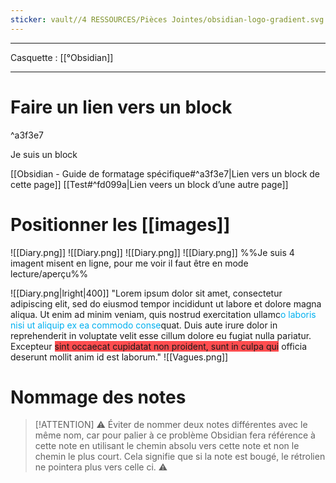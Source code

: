 ```yaml
---
sticker: vault//4 RESSOURCES/Pièces Jointes/obsidian-logo-gradient.svg
---
```

--------- ---
Casquette : [[°Obsidian]]
------ --
# Faire un lien vers un block

^a3f3e7


Je suis un block

[[Obsidian - Guide de formatage spécifique#^a3f3e7|Lien vers un block de cette page]]
[[Test#^fd099a|Lien veers un block d’une autre page]]
# Positionner les [[images]]
![[Diary.png]] ![[Diary.png]] ![[Diary.png]] ![[Diary.png]]
%%Je suis 4 imagent misent en ligne, pour me voir il faut être en mode lecture/aperçu%%

 ![[Diary.png|lright|400]]  "Lorem ipsum dolor sit amet, consectetur adipiscing elit, sed do eiusmod tempor incididunt ut labore et dolore magna aliqua. Ut enim ad minim veniam, quis nostrud exercitation ullamc<font color="#00b0f0">o laboris nisi ut aliquip ex ea commodo conse</font>quat. Duis aute irure dolor in reprehenderit in voluptate velit esse cillum dolore eu fugiat nulla pariatur. Excepteur <span style="background:#ff4d4f">sint occaecat cupidatat non proident, sunt in culpa qui</span> officia deserunt mollit anim id est laborum."
![[Vagues.png]] 

# Nommage des notes 
> [!ATTENTION]
> ⚠️ Éviter de nommer deux notes différentes avec le même nom, car pour palier à ce problème Obsidian fera référence à cette note en utilisant le chemin absolu vers cette note et non le chemin le plus court. Cela signifie que si la note est bougé, le rétrolien ne pointera plus vers celle ci. ⚠️
